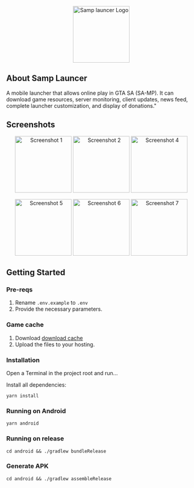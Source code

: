 <p align="center"><img src="https://github.com/penteleichuk/Samp-Launcer/blob/main/assets/images/logo.png" width="150" alt="Samp launcer Logo"></p>

## About Samp Launcer

A mobile launcher that allows online play in GTA SA (SA-MP). It can download game resources, server monitoring, client updates, news feed, complete launcher customization, and display of donations."

## Screenshots

<p align="center">
<img src="https://github.com/penteleichuk/Samp-Launcer/blob/main/assets/images/2024-02-28%2013.06.41.jpg" width="150" alt="Screenshot 1">
<img src="https://github.com/penteleichuk/Samp-Launcer/blob/main/assets/images/2024-02-28%2013.07.30.jpg" width="150" alt="Screenshot 2">
<img src="https://github.com/penteleichuk/Samp-Launcer/blob/main/assets/images/Screenshot_20240228-124455.png" width="150" alt="Screenshot 4"></p>
<p align="center">
<img src="https://github.com/penteleichuk/Samp-Launcer/blob/main/assets/images/Screenshot_20240228-124514.png" width="150" alt="Screenshot 5">
<img src="https://github.com/penteleichuk/Samp-Launcer/blob/main/assets/images/Screenshot_20240228-125046.png" width="150" alt="Screenshot 6">
<img src="https://github.com/penteleichuk/Samp-Launcer/blob/main/assets/images/Screenshot_20240228-131041.png" width="150" alt="Screenshot 7"></p>

## Getting Started

### Pre-reqs

1. Rename `.env.example` to `.env`
2. Provide the necessary parameters.

### Game cache

1. Download [download cache](https://drive.google.com/file/d/1M4eNTUPSe12QgJgOd9wmyZiFbMk7PqJs/view?usp=sharing)
2. Upload the files to your hosting.

### Installation

Open a Terminal in the project root and run...

Install all dependencies:

```shell
yarn install
```

### Running on Android

```shell
yarn android
```

### Running on release

```shell
cd android && ./gradlew bundleRelease
```

### Generate APK

```shell
cd android && ./gradlew assembleRelease
```
